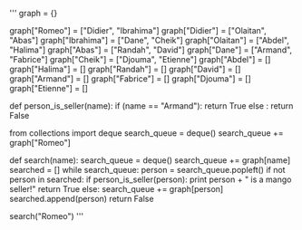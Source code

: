 '''
graph = {}

graph["Romeo"] = ["Didier", "Ibrahima"]
graph["Didier"] = ["Olaitan", "Abas"]
graph["Ibrahima"] = ["Dane", "Cheik"]
graph["Olaitan"] = ["Abdel", "Halima"]
graph["Abas"] = ["Randah", "David"]
graph["Dane"] = ["Armand", "Fabrice"]
graph["Cheik"] = ["Djouma", "Etienne"]
graph["Abdel"] = []
graph["Halima"] = []
graph["Randah"] = []
graph["David"] = []
graph["Armand"] = []
graph["Fabrice"] = []
graph["Djouma"] = []
graph["Etienne"] = []

def person_is_seller(name):
    if (name == "Armand"):
        return True
    else :
        return False
        
from collections import deque
search_queue = deque()
search_queue += graph["Romeo"]

def search(name):
    search_queue = deque()
    search_queue += graph[name]
    searched = []
    while search_queue:
        person = search_queue.popleft()
        if not person in searched:
            if person_is_seller(person):
                print person + " is a mango seller!"
                return True
            else:
                search_queue += graph[person]
                searched.append(person)
    return False
    
search("Romeo")
'''
